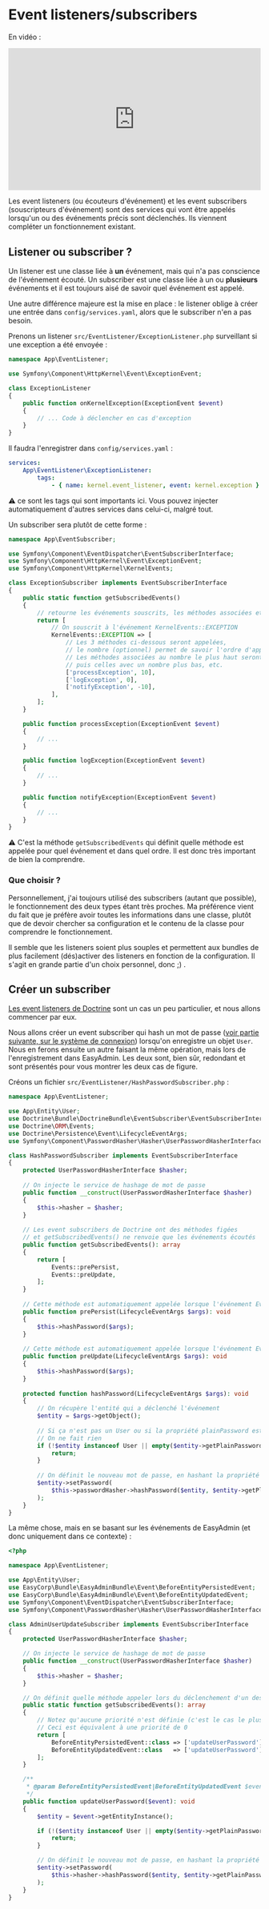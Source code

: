 # Event listeners/subscribers

En vidéo :

<div style="position: relative; padding-bottom: 56.25%; height: 0;"><iframe src="https://www.loom.com/embed/01b83b1084b8486590cc03c05deb8392" frameborder="0" webkitallowfullscreen mozallowfullscreen allowfullscreen style="position: absolute; top: 0; left: 0; width: 100%; height: 100%;"></iframe></div>

Les event listeners (ou écouteurs d'événement) et les event subscribers (souscripteurs d'événement) sont des services qui vont être appelés lorsqu'un ou des événements précis sont déclenchés. Ils viennent compléter un fonctionnement existant.

## Listener ou subscriber ?

Un listener est une classe liée à **un** événement, mais qui n'a pas conscience de l'événement écouté.
Un subscriber est une classe liée à un ou **plusieurs** événements et il est toujours aisé de savoir quel événement est appelé.

Une autre différence majeure est la mise en place : le listener oblige à créer une entrée dans `config/services.yaml`, alors que le subscriber n'en a pas besoin.

Prenons un listener `src/EventListener/ExceptionListener.php` surveillant si une exception a été envoyée :

```php
namespace App\EventListener;

use Symfony\Component\HttpKernel\Event\ExceptionEvent;

class ExceptionListener
{
    public function onKernelException(ExceptionEvent $event)
    {
        // ... Code à déclencher en cas d'exception
    }
}
```

Il faudra l'enregistrer dans `config/services.yaml` :

```yaml
services:
    App\EventListener\ExceptionListener:
        tags:
            - { name: kernel.event_listener, event: kernel.exception }
```

:warning: ce sont les tags qui sont importants ici. Vous pouvez injecter automatiquement d'autres services dans celui-ci, malgré tout.

Un subscriber sera plutôt de cette forme :

```php
namespace App\EventSubscriber;

use Symfony\Component\EventDispatcher\EventSubscriberInterface;
use Symfony\Component\HttpKernel\Event\ExceptionEvent;
use Symfony\Component\HttpKernel\KernelEvents;

class ExceptionSubscriber implements EventSubscriberInterface
{
    public static function getSubscribedEvents()
    {
        // retourne les événements souscrits, les méthodes associées et leurs priorités
        return [
            // On souscrit à l'événement KernelEvents::EXCEPTION
            KernelEvents::EXCEPTION => [
                // Les 3 méthodes ci-dessous seront appelées,
                // le nombre (optionnel) permet de savoir l'ordre d'appel.
                // Les méthodes associées au nombre le plus haut seront exécutées en premier,
                // puis celles avec un nombre plus bas, etc.
                ['processException', 10],
                ['logException', 0],
                ['notifyException', -10],
            ],
        ];
    }

    public function processException(ExceptionEvent $event)
    {
        // ...
    }

    public function logException(ExceptionEvent $event)
    {
        // ...
    }

    public function notifyException(ExceptionEvent $event)
    {
        // ...
    }
}
```

:warning: C'est la méthode `getSubscribedEvents` qui définit quelle méthode est appelée pour quel événement et dans quel ordre. Il est donc très important de bien la comprendre.

### Que choisir ?

Personnellement, j'ai toujours utilisé des subscribers (autant que possible), le fonctionnement des deux types étant très proches. Ma préférence vient du fait que je préfère avoir toutes les informations dans une classe, plutôt que de devoir chercher sa configuration et le contenu de la classe pour comprendre le fonctionnement.

Il semble que les listeners soient plus souples et permettent aux bundles de plus facilement (dés)activer des listeners en fonction de la configuration. Il s'agit en grande partie d'un choix personnel, donc ;) .

## Créer un subscriber

[Les event listeners de Doctrine](https://symfony.com/doc/current/doctrine/events.html) sont un cas un peu particulier, et nous allons commencer par eux.

Nous allons créer un event subscriber qui hash un mot de passe ([voir partie suivante, sur le système de connexion](30-user.md)) lorsqu'on enregistre un objet `User`. Nous en ferons ensuite un autre faisant la même opération, mais lors de l'enregistrement dans EasyAdmin. Les deux sont, bien sûr, redondant et sont présentés pour vous montrer les deux cas de figure.

Créons un fichier `src/EventListener/HashPasswordSubscriber.php` :

```php
namespace App\EventListener;

use App\Entity\User;
use Doctrine\Bundle\DoctrineBundle\EventSubscriber\EventSubscriberInterface;
use Doctrine\ORM\Events;
use Doctrine\Persistence\Event\LifecycleEventArgs;
use Symfony\Component\PasswordHasher\Hasher\UserPasswordHasherInterface;

class HashPasswordSubscriber implements EventSubscriberInterface
{
    protected UserPasswordHasherInterface $hasher;
    
    // On injecte le service de hashage de mot de passe
    public function __construct(UserPasswordHasherInterface $hasher)
    {
        $this->hasher = $hasher;
    }
    
    // Les event subscribers de Doctrine ont des méthodes figées
    // et getSubscribedEvents() ne renvoie que les événements écoutés
    public function getSubscribedEvents(): array
    {
        return [
            Events::prePersist,
            Events::preUpdate,
        ];
    }
    
    // Cette méthode est automatiquement appelée lorsque l'événement Events::prePersist est déclenché
    public function prePersist(LifecycleEventArgs $args): void
    {
        $this->hashPassword($args);
    }
    
    // Cette méthode est automatiquement appelée lorsque l'événement Events::preUpdate est déclenché
    public function preUpdate(LifecycleEventArgs $args): void
    {
        $this->hashPassword($args);
    }
    
    protected function hashPassword(LifecycleEventArgs $args): void
    {
        // On récupère l'entité qui a déclenché l'événement
        $entity = $args->getObject();
        
        // Si ça n'est pas un User ou si la propriété plainPassword est vide,
        // On ne fait rien
        if (!$entity instanceof User || empty($entity->getPlainPassword())) {
            return;
        }
        
        // On définit le nouveau mot de passe, en hashant la propriété plainPassword (temporaire)
        $entity->setPassword(
            $this->passwordHasher->hashPassword($entity, $entity->getPlainPassword())
        );
    }
}
```

La même chose, mais en se basant sur les événements de EasyAdmin (et donc uniquement dans ce contexte) : 

```php
<?php

namespace App\EventListener;

use App\Entity\User;
use EasyCorp\Bundle\EasyAdminBundle\Event\BeforeEntityPersistedEvent;
use EasyCorp\Bundle\EasyAdminBundle\Event\BeforeEntityUpdatedEvent;
use Symfony\Component\EventDispatcher\EventSubscriberInterface;
use Symfony\Component\PasswordHasher\Hasher\UserPasswordHasherInterface;

class AdminUserUpdateSubscriber implements EventSubscriberInterface
{
    protected UserPasswordHasherInterface $hasher;

    // On injecte le service de hashage de mot de passe
    public function __construct(UserPasswordHasherInterface $hasher)
    {
        $this->hasher = $hasher;
    }

    // On définit quelle méthode appeler lors du déclenchement d'un des événements
    public static function getSubscribedEvents(): array
    {
        // Notez qu'aucune priorité n'est définie (c'est le cas le plus courant, pour moi).
        // Ceci est équivalent à une priorité de 0
        return [
            BeforeEntityPersistedEvent::class => ['updateUserPassword'],
            BeforeEntityUpdatedEvent::class   => ['updateUserPassword'],
        ];
    }

    /**
     * @param BeforeEntityPersistedEvent|BeforeEntityUpdatedEvent $event
     */
    public function updateUserPassword($event): void
    {
        $entity = $event->getEntityInstance();

        if (!($entity instanceof User || empty($entity->getPlainPassword()))) {
            return;
        }

        // On définit le nouveau mot de passe, en hashant la propriété plainPassword (temporaire)
        $entity->setPassword(
            $this->hasher->hashPassword($entity, $entity->getPlainPassword())
        );
    }
}
```